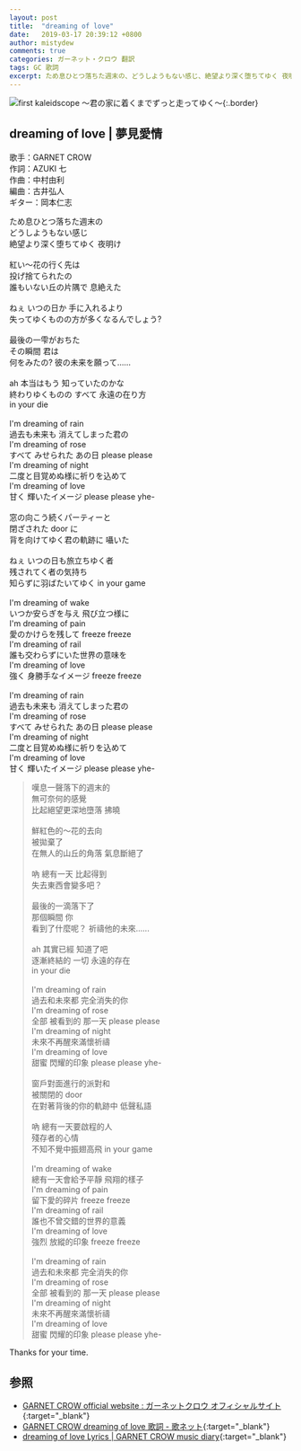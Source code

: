 ```yaml
---
layout: post
title:  "dreaming of love"
date:   2019-03-17 20:39:12 +0800
author: mistydew
comments: true
categories: ガーネット・クロウ 翻訳
tags: GC 歌詞
excerpt: ため息ひとつ落ちた週末の、どうしようもない感じ、絶望より深く堕ちてゆく 夜明け。
---
```

![first kaleidscope 〜君の家に着くまでずっと走ってゆく〜](https://raw.githubusercontent.com/mistydew/gc2/master/cover/minial/MINIAL_first%20kaleidscope%20〜君の家に着くまでずっと走ってゆく〜.jpg){:.border}

## dreaming of love | 夢見愛情

歌手：GARNET CROW<br>
作詞：AZUKI 七<br>
作曲：中村由利<br>
編曲：古井弘人<br>
ギター：岡本仁志

<div class="lyric-original">
<p>
ため息ひとつ落ちた週末の<br>
どうしようもない感じ<br>
絶望より深く堕ちてゆく 夜明け<br>
<br>
紅い～花の行く先は<br>
投げ捨てられたの<br>
誰もいない丘の片隅で 息絶えた<br>
<br>
ねぇ いつの日か 手に入れるより<br>
失ってゆくものの方が多くなるんでしょう?<br>
<br>
最後の一雫がおちた<br>
その瞬間 君は<br>
何をみたの? 彼の未来を願って……<br>
<br>
ah 本当はもう 知っていたのかな<br>
終わりゆくものの すべて 永遠の在り方<br>
in your die<br>
<br>
I'm dreaming of rain<br>
過去も未来も 消えてしまった君の<br>
I'm dreaming of rose<br>
すべて みせられた あの日 please please<br>
I'm dreaming of night<br>
二度と目覚めぬ様に祈りを込めて<br>
I'm dreaming of love<br>
甘く 輝いたイメージ please please yhe-<br>
<br>
窓の向こう続くパーティーと<br>
閉ざされた door に<br>
背を向けてゆく君の軌跡に 囁いた<br>
<br>
ねぇ いつの日も旅立ちゆく者<br>
残されてく者の気持ち<br>
知らずに羽ばたいてゆく in your game<br>
<br>
I'm dreaming of wake<br>
いつか安らぎを与え 飛び立つ様に<br>
I'm dreaming of pain<br>
愛のかけらを残して freeze freeze<br>
I'm dreaming of rail<br>
誰も交わらずにいた世界の意味を<br>
I'm dreaming of love<br>
強く 身勝手なイメージ freeze freeze<br>
<br>
I'm dreaming of rain<br>
過去も未来も 消えてしまった君の<br>
I'm dreaming of rose<br>
すべて みせられた あの日 please please<br>
I'm dreaming of night<br>
二度と目覚めぬ様に祈りを込めて<br>
I'm dreaming of love<br>
甘く 輝いたイメージ please please yhe-
</p>
</div>

<div class="lyric-translation">
<blockquote>
嘆息一聲落下的週末的<br>
無可奈何的感覺<br>
比起絕望更深地墮落 拂曉<br>
<br>
鮮紅色的～花的去向<br>
被拋棄了<br>
在無人的山丘的角落 氣息斷絕了<br>
<br>
吶 總有一天 比起得到<br>
失去東西會變多吧？<br>
<br>
最後的一滴落下了<br>
那個瞬間 你<br>
看到了什麼呢？ 祈禱他的未來......<br>
<br>
ah 其實已經 知道了吧<br>
逐漸終結的 一切 永遠的存在<br>
in your die<br>
<br>
I'm dreaming of rain<br>
過去和未來都 完全消失的你<br>
I'm dreaming of rose<br>
全部 被看到的 那一天 please please<br>
I'm dreaming of night<br>
未來不再醒來滿懷祈禱<br>
I'm dreaming of love<br>
甜蜜 閃耀的印象 please please yhe-<br>
<br>
窗戶對面進行的派對和<br>
被關閉的 door<br>
在對著背後的你的軌跡中 低聲私語<br>
<br>
吶 總有一天要啟程的人<br>
殘存者的心情<br>
不知不覺中振翅高飛 in your game<br>
<br>
I'm dreaming of wake<br>
總有一天會給予平靜 飛翔的樣子<br>
I'm dreaming of pain<br>
留下愛的碎片 freeze freeze<br>
I'm dreaming of rail<br>
誰也不曾交錯的世界的意義<br>
I'm dreaming of love<br>
強烈 放縱的印象 freeze freeze<br>
<br>
I'm dreaming of rain<br>
過去和未來都 完全消失的你<br>
I'm dreaming of rose<br>
全部 被看到的 那一天 please please<br>
I'm dreaming of night<br>
未來不再醒來滿懷祈禱<br>
I'm dreaming of love<br>
甜蜜 閃耀的印象 please please yhe-
</blockquote>
</div>

Thanks for your time.

## 参照

* [GARNET CROW official website : ガーネットクロウ オフィシャルサイト](http://www.garnetcrow.com){:target="_blank"}
* [GARNET CROW dreaming of love 歌詞 - 歌ネット](https://www.uta-net.com/song/20147){:target="_blank"}
* [dreaming of love Lyrics \| GARNET CROW music diary](https://mistydew.github.io/gc/lyrics/original/dreaming%20of%20love.html){:target="_blank"}
